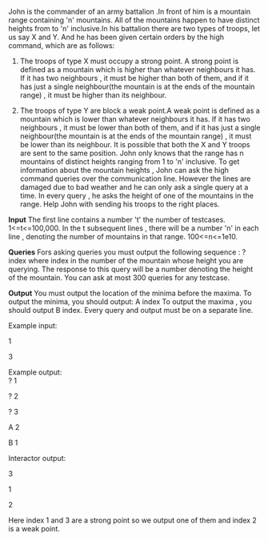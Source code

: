 John is the commander of an army battalion .In front of him is a mountain range containing 'n' mountains. All of the mountains happen to have distinct heights from
to 'n' inclusive.In his battalion there are two types of troops, let us say X and Y. And he has been given certain orders by the high command, which are as follows:

1) The troops of type X must occupy a strong point. A strong point is defined as a mountain which is higher than whatever neighbours it has. If it has two 
   neighbours , it must be higher than both of them, and if it has just a single neighbour(the mountain is at the ends of the mountain range) , it must be higher 
   than its neighbour.
  
2) The troops of type Y are block a weak point.A weak point is defined as a mountain which is lower than whatever neighbours it has. If it has two 
   neighbours , it must be lower than both of them, and if it has just a single neighbour(the mountain is at the ends of the mountain range) , it must be lower 
   than its neighbour.
 It is possible that both the X and Y troops are sent to the same position.
John only knows that the range has n mountains of distinct heights ranging from 1 to 'n' inclusive. To get information about the mountain heights , John can ask the
high command queries over the communication line. However the lines are damaged due to bad weather and he can only ask a single query at a time. In every query , he asks the height of one of the mountains in the range. Help John with sending his troops to the right places.

**Input**
The first line contains a number 't' the number of testcases. 1<=t<=100,000.
In the t subsequent lines , there will be a number 'n' in each line , denoting the number of mountains in that range.  100<=n<=1e10.

**Queries**
Fors asking queries you must output the following sequence :
? index
where index in the number of the mountain whose height you are querying. The response to this query will be a number denoting the height of the mountain. You can ask at most 300 queries for any testcase.

**Output**
You must output the location of the minima before the maxima. To output the minima, you should output:
A index
To output the maxima , you should output
B index.
Every query and output must be on a separate line. 

Example input:

1

3

Example output:            
? 1                             

? 2                             

? 3                             

A 2

B 1

Interactor output:

3

1

2

Here index 1 and 3 are a strong point so we output one of them and index 2 is a weak point.
